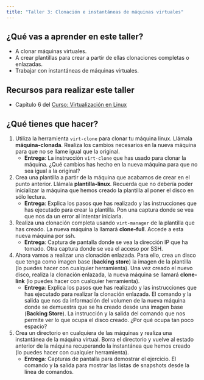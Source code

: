 ```yaml
---
title: "Taller 3: Clonación e instantáneas de máquinas virtuales"
---
```


## ¿Qué vas a aprender en este taller?

* A clonar máquinas virtuales.
* A crear plantillas para crear a partir de ellas clonaciones completas o enlazadas.
* Trabajar con instantáneas de máquinas virtuales.

## Recursos para realizar este taller

* Capítulo 6 del [Curso: Virtualización en Linux](https://github.com/josedom24/curso_virtualizacion_linux)

## ¿Qué tienes que hacer?

1. Utiliza la herramienta `virt-clone` para clonar tu máquina linux. Llámala **máquina-clonada**. Realiza los cambios necesarios en la nueva máquina para que no se llame igual que la original.
    * **Entrega**: La instrucción `virt-clone` que has usado para clonar la máquina. ¿Qué cambios has hecho en la nueva máquina para que no sea igual a la original?
2. Crea una plantilla a partir de la máquina que acabamos de crear en el punto anterior. Llámala **plantilla-linux**. Recuerda que no debería poder inicializar la máquina que hemos creado la plantilla al poner el disco en sólo lectura.
    * **Entrega**: Explica los pasos que has realizado y las instrucciones que has ejecutado para crear la plantilla. Pon una captura donde se vea que nos da un error al intentar iniciarla. 
3. Realiza una clonación completa usando `virt-manager` de la plantilla que has creado. La nueva máquina la llamará **clone-full**. Accede a esta nueva máquina por ssh.
    * **Entrega**: Captura de pantalla donde se vea la dirección IP que ha tomado. Otra captura donde se vea el acceso por SSH.
4. Ahora vamos a realizar una clonación enlazada. Para ello, crea un disco que tenga como imagen base (**backing store**) la imagen de la plantilla (lo puedes hacer con cualquier herramienta). Una vez creado el nuevo disco, realiza la clonación enlazada, la nueva máquina se llamará **clone-link** (lo puedes hacer con cualquier herramienta).
    * **Entrega**: Explica los pasos que has realizado y las instrucciones que has ejecutado para realizar la clonación enlazada. El comando y la salida que nos da información del volumen de la nueva máquina donde se demuestra que se ha creado desde una imagen base (**Backing Store**). La instrucción y la salida del comando que nos permite ver lo que ocupa el disco creado. ¿Por qué ocupa tan poco espacio?
5. Crea un directorio en cualquiera de las máquinas y realiza una instantánea de la máquina virtual. Borra el directorio y vuelve al estado anterior de la máquina recuperando la instantánea que hemos creado (lo puedes hacer con cualquier herramienta).
    * **Entrega**: Capturas de pantalla para demostrar el ejercicio. El comando y la salida para mostrar las listas de snapshots desde la línea de comandos.